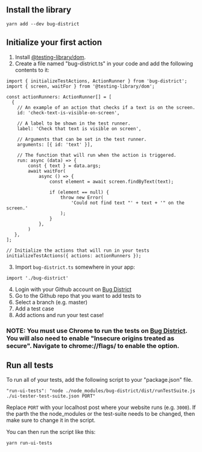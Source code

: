## Install the library

`yarn add --dev bug-district`


## Initialize your first action

1. Install [@testing-library/dom](https://testing-library.com/docs/dom-testing-library/install).
2. Create a file named "bug-district.ts" in your code and add the following contents to it:
```
import { initializeTestActions, ActionRunner } from 'bug-district';
import { screen, waitFor } from '@testing-library/dom';

const actionRunners: ActionRunner[] = [
  {
    // An example of an action that checks if a text is on the screen.
    id: 'check-text-is-visible-on-screen',
    
    // A label to be shown in the test runner.
    label: 'Check that text is visible on screen',
    
    // Arguments that can be set in the test runner.
    arguments: [{ id: 'text' }],
    
    // The function that will run when the action is triggered.
    run: async (data) => {
        const { text } = data.args;
        await waitFor(
            async () => {
                const element = await screen.findByText(text);

                if (element == null) {
                    throw new Error(
                        'Could not find text "' + text + '" on the screen.'
                    );
                }
            },
        )
   },
];

// Initialize the actions that will run in your tests
initializeTestActions({ actions: actionRunners });
```
3. Import `bug-district.ts` somewhere in your app:

`import './bug-district'`

4. Login with your Github account on [Bug District](https://bug-district.vercel.app/)
5. Go to the Github repo that you want to add tests to
6. Select a branch (e.g. master)
7. Add a test case
8. Add actions and run your test case!


### NOTE: You must use Chrome to run the tests on [Bug District](https://bug-district.vercel.app/). You will also need to enable "Insecure origins treated as secure". Navigate to chrome://flags/ to enable the option.



## Run all tests

To run all of your tests, add the following script to your "package.json" file.

```
"run-ui-tests": "node ./node_modules/bug-district/dist/runTestSuite.js ./ui-tester-test-suite.json PORT"
```

Replace `PORT` with your localhost post where your website runs (e.g. `3000`). If the parth the the node_modules or the test-suite needs to be changed, then make sure to change it in the script.

You can then run the script like this:
```
yarn run-ui-tests
```
